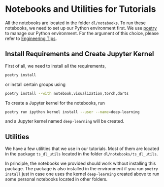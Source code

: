 # Notebooks and Utilities for Tutorials

All the notebooks are located in the folder `dl/notebooks`. To run these notebooks, we need to set up our Python environment first. We use [poetry](https://python-poetry.org/) to manage our Python environment. For the argument of this choice, please refer to [Engineering Tips](../../engineering/python/#dependency-management).


## Install Requirements and Create Jupyter Kernel

First of all, we need to install all the requirements,

```bash
poetry install
```

or install certain groups using

```bash
poetry install --with notebook,visualization,torch,darts
```

To create a Jupyter kernel for the notebooks, run

```bash
poetry run ipython kernel install --user --name=deep-learning
```

and a Jupyter kernel named `deep-learning` will be created.

## Utilities

We have a few utilities that we use in our tutorials. Most of them are located in the package `ts_dl_utils` located in the folder `dl/notebooks/ts_dl_utils`.

In principle, the notebooks we provided should work without installing this package. The package is also installed in the environment if you run `poetry install` just in case one uses the kernel `deep-learning` created above to run some personal notebooks located in other folders.
